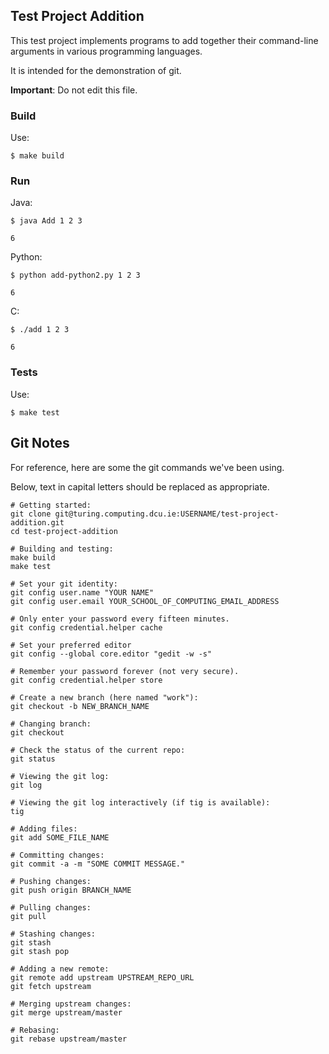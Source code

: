 ## Test Project Addition

This test project implements programs to add together their command-line
arguments in various programming languages.

It is intended for the demonstration of git.

**Important**: Do not edit this file.

### Build

Use:
```shell
$ make build
```

### Run

Java:
```shell
$ java Add 1 2 3
```
```
6
```

Python:
```shell
$ python add-python2.py 1 2 3
```
```
6
```

C:
```shell
$ ./add 1 2 3
```
```
6
```

### Tests

Use:
```shell
$ make test
```

## Git Notes

For reference, here are some the git commands we've been using.

Below, text in capital letters should be replaced as appropriate.

```shell
# Getting started:
git clone git@turing.computing.dcu.ie:USERNAME/test-project-addition.git
cd test-project-addition

# Building and testing:
make build
make test

# Set your git identity:
git config user.name "YOUR NAME"
git config user.email YOUR_SCHOOL_OF_COMPUTING_EMAIL_ADDRESS

# Only enter your password every fifteen minutes.
git config credential.helper cache

# Set your preferred editor
git config --global core.editor "gedit -w -s"

# Remember your password forever (not very secure).
git config credential.helper store

# Create a new branch (here named "work"):
git checkout -b NEW_BRANCH_NAME

# Changing branch:
git checkout

# Check the status of the current repo:
git status

# Viewing the git log:
git log

# Viewing the git log interactively (if tig is available):
tig

# Adding files:
git add SOME_FILE_NAME

# Committing changes:
git commit -a -m "SOME COMMIT MESSAGE."

# Pushing changes:
git push origin BRANCH_NAME

# Pulling changes:
git pull

# Stashing changes:
git stash
git stash pop

# Adding a new remote:
git remote add upstream UPSTREAM_REPO_URL
git fetch upstream

# Merging upstream changes:
git merge upstream/master

# Rebasing:
git rebase upstream/master
```
